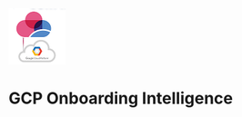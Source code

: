 ![Alt text](img/google-cloud-platform-solution-hero-floating-image-400x400-1.png?raw=true "gcp & cloudguard")
# GCP Onboarding Intelligence

